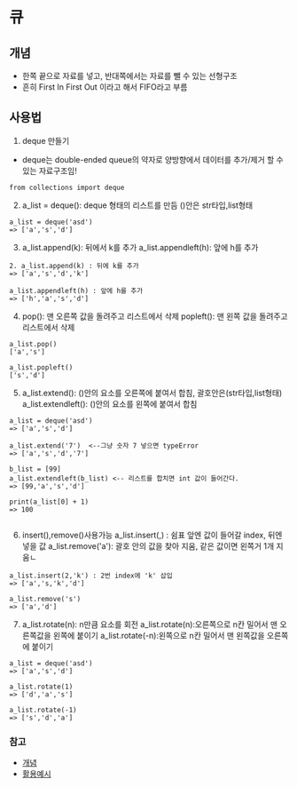 # 큐

## 개념

- 한쪽 끝으로 자료를 넣고, 반대쪽에서는 자료를 뺄 수 있는 선형구조
- 흔히 First In First Out 이라고 해서 FIFO라고 부름

## 사용법

1. deque 만들기

- deque는 double-ended queue의 약자로 양방향에서 데이터를 추가/제거 할 수 있는 자료구조임!

```
from collections import deque
```

2. a_list = deque(): deque 형태의 리스트를 만듬 ()안은 str타입,list형태

```
a_list = deque('asd')
=> ['a','s','d']

```

3. a_list.append(k): 뒤에서 k를 추가
   a_list.appendleft(h): 앞에 h를 추가

```
2. a_list.append(k) : 뒤에 k를 추가
=> ['a','s','d','k']

a_list.appendleft(h) : 앞에 h를 추가
=> ['h','a','s','d']
```

4. pop(): 맨 오른쪽 값을 돌려주고 리스트에서 삭제
   popleft(): 맨 왼쪽 값을 돌려주고 리스트에서 삭제

```
a_list.pop()
['a','s']

a_list.popleft()
['s','d']
```

5. a_list.extend(): ()안의 요소를 오른쪽에 붙여서 합침, 괄호안은(str타입,list형태)
   a_list.extendleft(): ()안의 요소를 왼쪽에 붙여서 합침

```
a_list = deque('asd')
=> ['a','s','d']

a_list.extend('7')  <--그냥 숫자 7 넣으면 typeError
=> ['a','s','d','7']

b_list = [99]
a_list.extendleft(b_list) <-- 리스트를 합치면 int 값이 들어간다.
=> [99,'a','s','d']

print(a_list[0] + 1)
=> 100


```

6. insert(),remove()사용가능
   a_list.insert(,) : 쉼표 앞엔 값이 들어갈 index, 뒤엔 넣을 값
   a_list.remove('a'): 괄호 안의 값을 찾아 지움, 같은 값이면 왼쪽거 1개 지움ㄴ

```
a_list.insert(2,'k') : 2번 index에 'k' 삽입
=> ['a','s,'k','d']

a_list.remove('s')
=> ['a','d']

```

7. a_list.rotate(n): n만큼 요소를 회전
   a_list.rotate(n):오른쪽으로 n칸 밀어서 맨 오른쪽값을 왼쪽에 붙이기
   a_list.rotate(-n):왼쪽으로 n칸 밀어서 맨 왼쪽값을 오른쪽에 붙이기

```
a_list = deque('asd')
=> ['a','s','d']

a_list.rotate(1)
=> ['d','a','s']

a_list.rotate(-1)
=> ['s','d','a']

```

### 참고

- [개념](https://gorokke.tistory.com/115?category=939716)
- [활용예시](https://cocoon1787.tistory.com/691)
